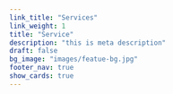 ```yaml
---
link_title: "Services"
link_weight: 1
title: "Service"
description: "this is meta description"
draft: false
bg_image: "images/featue-bg.jpg"
footer_nav: true
show_cards: true
---
```

